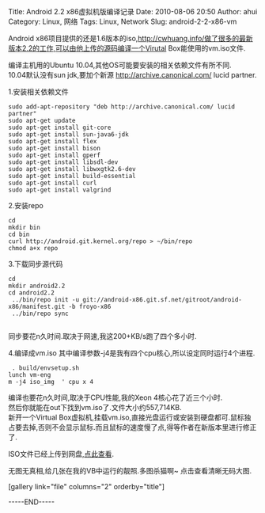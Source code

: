 Title: Android 2.2 x86虚拟机版编译记录
Date: 2010-08-06 20:50
Author: ahui
Category: Linux, 网络
Tags: Linux, Network
Slug: android-2-2-x86-vm

Android
x86项目提供的还是1.6版本的iso,http://cwhuang.info/做了很多的最新版本2.2的工作,可以由他上传的源码编译一个Virutal
Box能使用的vm.iso文件.

编译主机用的Ubuntu 10.04,其他OS可能要安装的相关依赖文件有所不同.  
10.04默认没有sun jdk,要加个新源 http://archive.canonical.com/ lucid
partner.

1.安装相关依赖文件

~~~~ {.brush:bash}
sudo add-apt-repository "deb http://archive.canonical.com/ lucid partner"
sudo apt-get update
sudo apt-get install git-core 
sudo apt-get install sun-java6-jdk 
sudo apt-get install flex 
sudo apt-get install bison 
sudo apt-get install gperf
sudo apt-get install libsdl-dev
sudo apt-get install libwxgtk2.6-dev 
sudo apt-get install build-essential 
sudo apt-get install curl 
sudo apt-get install valgrind
~~~~

<!--more-->

2.安装repo

~~~~ {.brush:bash}
cd
mkdir bin
cd bin
curl http://android.git.kernel.org/repo > ~/bin/repo
chmod a+x repo
~~~~

3.下载同步源代码

~~~~ {.brush:bash}
cd
mkdir android2.2
cd android2.2
 ../bin/repo init -u git://android-x86.git.sf.net/gitroot/android-x86/manifest.git -b froyo-x86
 ../bin/repo sync
 
~~~~

同步要花n久时间.取决于网速,我这200+KB/s跑了四个多小时.

4.编译成vm.iso 其中编译参数-j4是我有四个cpu核心,所以设定同时运行4个进程.

~~~~ {.brush:bash}
 . build/envsetup.sh
lunch vm-eng 
m -j4 iso_img  ' cpu x 4
~~~~

编译也要花n久时间,取决于CPU性能,我的Xeon 4核心花了近三个小时.  
然后你就能在out下找到vm.iso了.文件大小约557,714KB.  
新开一个Virtual
Box虚拟机,挂载vm.iso,直接光盘运行或安装到硬盘都可.鼠标独占要去掉,否则不会显示鼠标.而且鼠标的速度慢了点,得等作者在新版本里进行修正了.

ISO文件已经上传到网盘,[点此查看][].

无图无真相,给几张在我的VB中运行的靓照.多图杀猫啊\~ 点击查看清晰无码大图.

[gallery link="file" columns="2" orderby="title"]

-----END-----

  [点此查看]: http://ahui.us/?p=234
